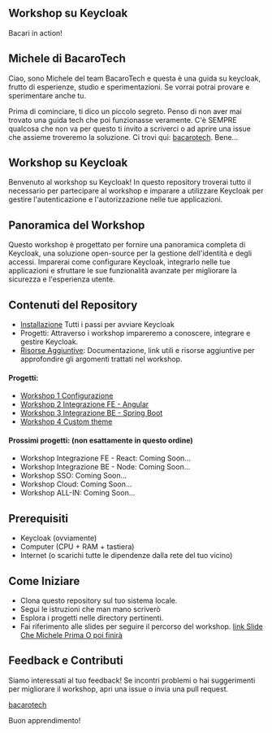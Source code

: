 ## Workshop su Keycloak
Bacari in action!

## Michele di BacaroTech

Ciao, sono Michele del team BacaroTech e questa è una guida su keycloak, frutto di esperienze, studio e sperimentazioni. Se vorrai potrai provare e sperimentare anche tu.

Prima di cominciare, ti dico un piccolo segreto. Penso di non aver mai trovato una guida tech che poi funzionasse veramente. C'è SEMPRE qualcosa che non va per questo ti invito a scriverci o ad aprire una issue che assieme troveremo la soluzione. Ci trovi qui: [bacarotech](https://bacarotech.github.io/). Bene...


## Workshop su Keycloak
Benvenuto al workshop su Keycloak! In questo repository troverai tutto il necessario per partecipare al workshop e imparare a utilizzare Keycloak per gestire l'autenticazione e l'autorizzazione nelle tue applicazioni.

## Panoramica del Workshop
Questo workshop è progettato per fornire una panoramica completa di Keycloak, una soluzione open-source per la gestione dell'identità e degli accessi. Imparerai come configurare Keycloak, integrarlo nelle tue applicazioni e sfruttare le sue funzionalità avanzate per migliorare la sicurezza e l'esperienza utente.

## Contenuti del Repository
- [Installazione](doc/setup.md) Tutti i passi per avviare Keycloak
- Progetti: Attraverso i workshop impareremo a conoscere, integrare e gestire Keycloak.
- [Risorse Aggiuntive](doc/documentation.md): Documentazione, link utili e risorse aggiuntive per approfondire gli argomenti trattati nel workshop.

#### Progetti:
- [Workshop 1 Configurazione](doc/workshop1.md)
- [Workshop 2 Integrazione FE - Angular](doc/workshop2.md)
- [Workshop 3 Integrazione BE - Spring Boot](doc/workshop3.md)
- [Workshop 4 Custom theme](doc/workshop4.md)

#### Prossimi progetti: (non esattamente in questo ordine)
- Workshop Integrazione FE - React: Coming Soon...
- Workshop Integrazione BE - Node: Coming Soon...
- Workshop SSO: Coming Soon...
- Workshop Cloud: Coming Soon...
- Workshop ALL-IN: Coming Soon...

## Prerequisiti
- Keycloak (ovviamente)
- Computer (CPU + RAM + tastiera)
- Internet (o scarichi tutte le dipendenze dalla rete del tuo vicino)

## Come Iniziare
- Clona questo repository sul tuo sistema locale.
- Segui le istruzioni che man mano scriverò
- Esplora i progetti nelle directory pertinenti.
- Fai riferimento alle slides per seguire il percorso del workshop. [link Slide Che Michele Prima O poi finirà]()

## Feedback e Contributi
Siamo interessati al tuo feedback! Se incontri problemi o hai suggerimenti per migliorare il workshop, apri una issue o invia una pull request.

[bacarotech](https://bacarotech.github.io/)

Buon apprendimento!